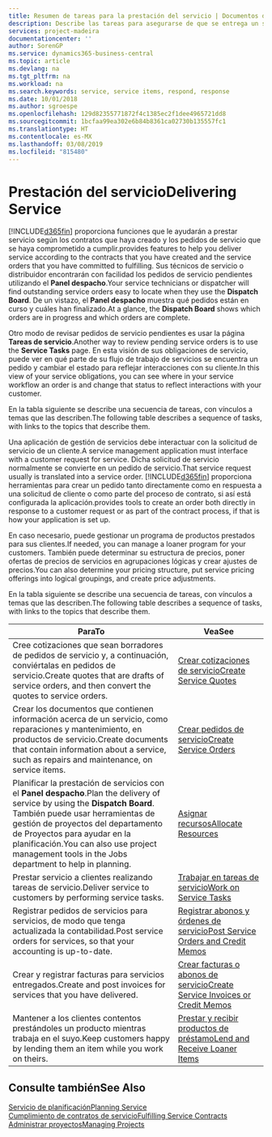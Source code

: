 ```yaml
---
title: Resumen de tareas para la prestación del servicio | Documentos de Microsoft
description: Describe las tareas para asegurarse de que se entrega un servicio de calidad y se cumplen los acuerdos con los clientes.
services: project-madeira
documentationcenter: ''
author: SorenGP
ms.service: dynamics365-business-central
ms.topic: article
ms.devlang: na
ms.tgt_pltfrm: na
ms.workload: na
ms.search.keywords: service, service items, respond, response
ms.date: 10/01/2018
ms.author: sgroespe
ms.openlocfilehash: 129d82355771872f4c1385ec2f1dee4965721dd8
ms.sourcegitcommit: 1bcfaa99ea302e6b84b8361ca02730b135557fc1
ms.translationtype: HT
ms.contentlocale: es-MX
ms.lasthandoff: 03/08/2019
ms.locfileid: "815480"
---
```

# <a name="delivering-service"></a><span data-ttu-id="c1be3-103">Prestación del servicio</span><span class="sxs-lookup"><span data-stu-id="c1be3-103">Delivering Service</span></span>
[!INCLUDE[d365fin](includes/d365fin_md.md)] <span data-ttu-id="c1be3-104">proporciona funciones que le ayudarán a prestar servicio según los contratos que haya creado y los pedidos de servicio que se haya comprometido a cumplir.</span><span class="sxs-lookup"><span data-stu-id="c1be3-104">provides features to help you deliver service according to the contracts that you have created and the service orders that you have committed to fulfilling.</span></span> <span data-ttu-id="c1be3-105">Sus técnicos de servicio o distribuidor encontrarán con facilidad los pedidos de servicio pendientes utilizando el **Panel despacho**.</span><span class="sxs-lookup"><span data-stu-id="c1be3-105">Your service technicians or dispatcher will find outstanding service orders easy to locate when they use the **Dispatch Board**.</span></span> <span data-ttu-id="c1be3-106">De un vistazo, el **Panel despacho** muestra qué pedidos están en curso y cuáles han finalizado.</span><span class="sxs-lookup"><span data-stu-id="c1be3-106">At a glance, the **Dispatch Board** shows which orders are in progress and which orders are complete.</span></span>  
  
<span data-ttu-id="c1be3-107">Otro modo de revisar pedidos de servicio pendientes es usar la página **Tareas de servicio**.</span><span class="sxs-lookup"><span data-stu-id="c1be3-107">Another way to review pending service orders is to use the **Service Tasks** page.</span></span> <span data-ttu-id="c1be3-108">En esta visión de sus obligaciones de servicio, puede ver en qué parte de su flujo de trabajo de servicios se encuentra un pedido y cambiar el estado para reflejar interacciones con su cliente.</span><span class="sxs-lookup"><span data-stu-id="c1be3-108">In this view of your service obligations, you can see where in your service workflow an order is and change that status to reflect interactions with your customer.</span></span>  
  
<span data-ttu-id="c1be3-109">En la tabla siguiente se describe una secuencia de tareas, con vínculos a temas que las describen.</span><span class="sxs-lookup"><span data-stu-id="c1be3-109">The following table describes a sequence of tasks, with links to the topics that describe them.</span></span>   

<span data-ttu-id="c1be3-110">Una aplicación de gestión de servicios debe interactuar con la solicitud de servicio de un cliente.</span><span class="sxs-lookup"><span data-stu-id="c1be3-110">A service management application must interface with a customer request for service.</span></span> <span data-ttu-id="c1be3-111">Dicha solicitud de servicio normalmente se convierte en un pedido de servicio.</span><span class="sxs-lookup"><span data-stu-id="c1be3-111">That service request usually is translated into a service order.</span></span> [!INCLUDE[d365fin](includes/d365fin_md.md)] <span data-ttu-id="c1be3-112">proporciona herramientas para crear un pedido tanto directamente como en respuesta a una solicitud de cliente o como parte del proceso de contrato, si así está configurada la aplicación.</span><span class="sxs-lookup"><span data-stu-id="c1be3-112">provides tools to create an order both directly in response to a customer request or as part of the contract process, if that is how your application is set up.</span></span>  
  
<span data-ttu-id="c1be3-113">En caso necesario, puede gestionar un programa de productos prestados para sus clientes.</span><span class="sxs-lookup"><span data-stu-id="c1be3-113">If needed, you can manage a loaner program for your customers.</span></span> <span data-ttu-id="c1be3-114">También puede determinar su estructura de precios, poner ofertas de precios de servicios en agrupaciones lógicas y crear ajustes de precios.</span><span class="sxs-lookup"><span data-stu-id="c1be3-114">You can also determine your pricing structure, put service pricing offerings into logical groupings, and create price adjustments.</span></span>  
  
<span data-ttu-id="c1be3-115">En la tabla siguiente se describe una secuencia de tareas, con vínculos a temas que las describen.</span><span class="sxs-lookup"><span data-stu-id="c1be3-115">The following table describes a sequence of tasks, with links to the topics that describe them.</span></span>   
  
|<span data-ttu-id="c1be3-116">**Para**</span><span class="sxs-lookup"><span data-stu-id="c1be3-116">**To**</span></span>|<span data-ttu-id="c1be3-117">**Vea**</span><span class="sxs-lookup"><span data-stu-id="c1be3-117">**See**</span></span>|  
|------------|-------------|  
|<span data-ttu-id="c1be3-118">Cree cotizaciones que sean borradores de pedidos de servicio y, a continuación, conviértalas en pedidos de servicio.</span><span class="sxs-lookup"><span data-stu-id="c1be3-118">Create quotes that are drafts of service orders, and then convert the quotes to service orders.</span></span>|[<span data-ttu-id="c1be3-119">Crear cotizaciones de servicio</span><span class="sxs-lookup"><span data-stu-id="c1be3-119">Create Service Quotes</span></span>](service-how-to-create-service-quotes.md)|
|<span data-ttu-id="c1be3-120">Crear los documentos que contienen información acerca de un servicio, como reparaciones y mantenimiento, en productos de servicio.</span><span class="sxs-lookup"><span data-stu-id="c1be3-120">Create documents that contain information about a service, such as repairs and maintenance, on service items.</span></span>|[<span data-ttu-id="c1be3-121">Crear pedidos de servicio</span><span class="sxs-lookup"><span data-stu-id="c1be3-121">Create Service Orders</span></span>](service-how-to-create-service-orders.md)|
|<span data-ttu-id="c1be3-122">Planificar la prestación de servicios con el **Panel despacho**.</span><span class="sxs-lookup"><span data-stu-id="c1be3-122">Plan the delivery of service by using the **Dispatch Board**.</span></span> <span data-ttu-id="c1be3-123">También puede usar herramientas de gestión de proyectos del departamento de Proyectos para ayudar en la planificación.</span><span class="sxs-lookup"><span data-stu-id="c1be3-123">You can also use project management tools in the Jobs department to help in planning.</span></span>|[<span data-ttu-id="c1be3-124">Asignar recursos</span><span class="sxs-lookup"><span data-stu-id="c1be3-124">Allocate Resources</span></span>](service-how-to-allocate-resources.md)|  
|<span data-ttu-id="c1be3-125">Prestar servicio a clientes realizando tareas de servicio.</span><span class="sxs-lookup"><span data-stu-id="c1be3-125">Deliver service to customers by performing service tasks.</span></span>|[<span data-ttu-id="c1be3-126">Trabajar en tareas de servicio</span><span class="sxs-lookup"><span data-stu-id="c1be3-126">Work on Service Tasks</span></span>](service-how-to-work-on-service-tasks.md)|  
|<span data-ttu-id="c1be3-127">Registrar pedidos de servicios para servicios, de modo que tenga actualizada la contabilidad.</span><span class="sxs-lookup"><span data-stu-id="c1be3-127">Post service orders for services, so that your accounting is up-to-date.</span></span>|[<span data-ttu-id="c1be3-128">Registrar abonos y órdenes de servicio</span><span class="sxs-lookup"><span data-stu-id="c1be3-128">Post Service Orders and Credit Memos</span></span>](service-how-to-post-service-orders.md)|  
|<span data-ttu-id="c1be3-129">Crear y registrar facturas para servicios entregados.</span><span class="sxs-lookup"><span data-stu-id="c1be3-129">Create and post invoices for services that you have delivered.</span></span>|[<span data-ttu-id="c1be3-130">Crear facturas o abonos de servicio</span><span class="sxs-lookup"><span data-stu-id="c1be3-130">Create Service Invoices or Credit Memos</span></span>](service-how-create-invoices.md)|  
|<span data-ttu-id="c1be3-131">Mantener a los clientes contentos prestándoles un producto mientras trabaja en el suyo.</span><span class="sxs-lookup"><span data-stu-id="c1be3-131">Keep customers happy by lending them an item while you work on theirs.</span></span>| [<span data-ttu-id="c1be3-132">Prestar y recibir productos de préstamo</span><span class="sxs-lookup"><span data-stu-id="c1be3-132">Lend and Receive Loaner Items</span></span>](service-how-to-lend-receive-loaners.md)|
  
## <a name="see-also"></a><span data-ttu-id="c1be3-133">Consulte también</span><span class="sxs-lookup"><span data-stu-id="c1be3-133">See Also</span></span>  
[<span data-ttu-id="c1be3-134">Servicio de planificación</span><span class="sxs-lookup"><span data-stu-id="c1be3-134">Planning Service</span></span>](service-plan-service.md)  
[<span data-ttu-id="c1be3-135">Cumplimiento de contratos de servicio</span><span class="sxs-lookup"><span data-stu-id="c1be3-135">Fulfilling Service Contracts</span></span>](service-fulfill-service-contracts.md)  
[<span data-ttu-id="c1be3-136">Administrar proyectos</span><span class="sxs-lookup"><span data-stu-id="c1be3-136">Managing Projects</span></span>](projects-manage-projects.md)  
